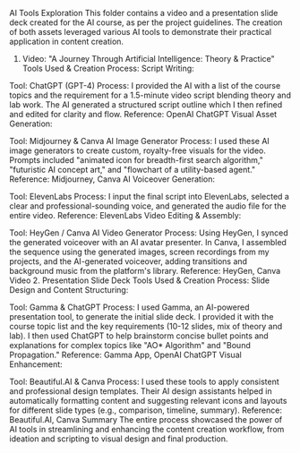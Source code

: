 AI Tools Exploration
This folder contains a video and a presentation slide deck created for the AI course, as per the project guidelines. The creation of both assets leveraged various AI tools to demonstrate their practical application in content creation.

1. Video: "A Journey Through Artificial Intelligence: Theory & Practice"
Tools Used & Creation Process:
Script Writing:

Tool: ChatGPT (GPT-4)
Process: I provided the AI with a list of the course topics and the requirement for a 1.5-minute video script blending theory and lab work. The AI generated a structured script outline which I then refined and edited for clarity and flow.
Reference: OpenAI ChatGPT
Visual Asset Generation:

Tool: Midjourney & Canva AI Image Generator
Process: I used these AI image generators to create custom, royalty-free visuals for the video. Prompts included "animated icon for breadth-first search algorithm," "futuristic AI concept art," and "flowchart of a utility-based agent."
Reference: Midjourney, Canva AI
Voiceover Generation:

Tool: ElevenLabs
Process: I input the final script into ElevenLabs, selected a clear and professional-sounding voice, and generated the audio file for the entire video.
Reference: ElevenLabs
Video Editing & Assembly:

Tool: HeyGen / Canva AI Video Generator
Process: Using HeyGen, I synced the generated voiceover with an AI avatar presenter. In Canva, I assembled the sequence using the generated images, screen recordings from my projects, and the AI-generated voiceover, adding transitions and background music from the platform's library.
Reference: HeyGen, Canva Video
2. Presentation Slide Deck
Tools Used & Creation Process:
Slide Design and Content Structuring:

Tool: Gamma & ChatGPT
Process: I used Gamma, an AI-powered presentation tool, to generate the initial slide deck. I provided it with the course topic list and the key requirements (10-12 slides, mix of theory and lab). I then used ChatGPT to help brainstorm concise bullet points and explanations for complex topics like "AO* Algorithm" and "Bound Propagation."
Reference: Gamma App, OpenAI ChatGPT
Visual Enhancement:

Tool: Beautiful.AI & Canva
Process: I used these tools to apply consistent and professional design templates. Their AI design assistants helped in automatically formatting content and suggesting relevant icons and layouts for different slide types (e.g., comparison, timeline, summary).
Reference: Beautiful.AI, Canva
Summary
The entire process showcased the power of AI tools in streamlining and enhancing the content creation workflow, from ideation and scripting to visual design and final production.
